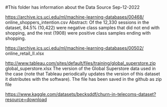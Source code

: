 #This folder has information about the Data Source
Sep-12-2022


https://archive.ics.uci.edu/ml/machine-learning-databases/00468/
    online_shoppers_intention.csv
    Abstract: Of the 12,330 sessions in the dataset, 84.5% (10,422) were negative class samples that did not end with shopping, and the rest (1908) were positive class samples ending with shopping.


https://archive.ics.uci.edu/ml/machine-learning-databases/00502/
    online_retail_II.xlsx

http://www.tableau.com/sites/default/files/training/global_superstore.zip
    global_superstore.xlsx
    The version of the Global Superstore data used in the case (note that Tableau periodically updates the version of this dataset it distributes with the software). The file has been saved in the github as zip file



https://www.kaggle.com/datasets/becksddf/churn-in-telecoms-dataset?resource=download